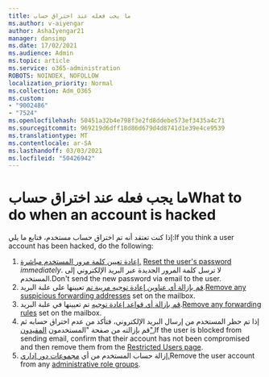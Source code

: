 ```yaml
---
title: ما يجب فعله عند اختراق حساب
ms.author: v-aiyengar
author: AshaIyengar21
manager: dansimp
ms.date: 17/02/2021
ms.audience: Admin
ms.topic: article
ms.service: o365-administration
ROBOTS: NOINDEX, NOFOLLOW
localization_priority: Normal
ms.collection: Adm_O365
ms.custom:
- "9002486"
- "7524"
ms.openlocfilehash: 50451a32b4e798f3e2fd8ddebe573ef3435a4c71
ms.sourcegitcommit: 969219d6dff18d86d679d4d8741d1e39e4ce9539
ms.translationtype: MT
ms.contentlocale: ar-SA
ms.lasthandoff: 03/03/2021
ms.locfileid: "50426942"
---
```

# <a name="what-to-do-when-an-account-is-hacked"></a><span data-ttu-id="4c931-102">ما يجب فعله عند اختراق حساب</span><span class="sxs-lookup"><span data-stu-id="4c931-102">What to do when an account is hacked</span></span>

<span data-ttu-id="4c931-103">إذا كنت تعتقد أنه تم اختراق حساب مستخدم، فتابع ما يلي:</span><span class="sxs-lookup"><span data-stu-id="4c931-103">If you think a user account has been hacked, do the following:</span></span>

1. <span data-ttu-id="4c931-104">[إعادة تعيين كلمة مرور المستخدم مباشرة.](https://go.microsoft.com/fwlink/?linkid=2103704) </span><span class="sxs-lookup"><span data-stu-id="4c931-104">[Reset the user's password](https://go.microsoft.com/fwlink/?linkid=2103704) *immediately*.</span></span> <span data-ttu-id="4c931-105">لا ترسل كلمة المرور الجديدة عبر البريد الإلكتروني إلى المستخدم.</span><span class="sxs-lookup"><span data-stu-id="4c931-105">Don't send the new password via email to the user.</span></span>
1. <span data-ttu-id="4c931-106">[قم بإزالة أي عناوين إعادة توجيه مريبة تم](https://go.microsoft.com/fwlink/?linkid=2103705) تعيينها على علبة البريد.</span><span class="sxs-lookup"><span data-stu-id="4c931-106">[Remove any suspicious forwarding addresses](https://go.microsoft.com/fwlink/?linkid=2103705) set on the mailbox.</span></span>
1. <span data-ttu-id="4c931-107">[قم بإزالة أي قواعد إعادة توجيه](https://go.microsoft.com/fwlink/?linkid=2103706) تم تعيينها في علبة البريد.</span><span class="sxs-lookup"><span data-stu-id="4c931-107">[Remove any forwarding rules](https://go.microsoft.com/fwlink/?linkid=2103706) set on the mailbox.</span></span>
1. <span data-ttu-id="4c931-108">إذا تم حظر المستخدم من إرسال البريد الإلكتروني، فتأكد من عدم اختراق حسابه ثم قم بإزالته من صفحة "المستخدمون [المقيدون".](https://go.microsoft.com/fwlink/?linkid=2103706)</span><span class="sxs-lookup"><span data-stu-id="4c931-108">If the user is blocked from sending email, confirm that their account has not been compromised and then remove them from the [Restricted Users page](https://go.microsoft.com/fwlink/?linkid=2103706).</span></span>
1. <span data-ttu-id="4c931-109">إزالة حساب المستخدم من أي [مجموعات دور إداري.](https://go.microsoft.com/fwlink/?linkid=2092294)</span><span class="sxs-lookup"><span data-stu-id="4c931-109">Remove the user account from any [administrative role groups](https://go.microsoft.com/fwlink/?linkid=2092294).</span></span>